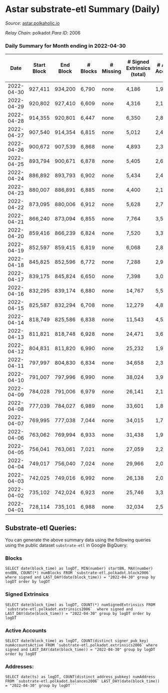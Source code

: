 # Astar substrate-etl Summary (Daily)

_Source_: [astar.polkaholic.io](https://astar.polkaholic.io)

*Relay Chain*: polkadot
*Para ID*: 2006



### Daily Summary for Month ending in 2022-04-30


| Date | Start Block | End Block | # Blocks | # Missing | # Signed Extrinsics (total) | # Active Accounts | # Addresses with Balances | # Events | # Transfers | # XCM Transfers In | # XCM Transfers Out |
| ---- | ----------- | --------- | -------- | --------- | --------------------------- | ----------------- | ------------------------- | -------- | ----------- | ------------------ | ------------------- |
| 2022-04-30 | 927,411 | 934,200 | 6,790 | none | 4,186 | 1,970 | 325,772 | 2,156,002 | 18,420 ($46,643,292) |   |   |
| 2022-04-29 | 920,802 | 927,410 | 6,609 | none | 4,316 | 2,102 |  | 2,365,842 | 18,759 ($49,053,743) |   |   |
| 2022-04-28 | 914,355 | 920,801 | 6,447 | none | 6,350 | 2,835 |  | 2,778,868 | 26,828 ($86,273,909) |   |   |
| 2022-04-27 | 907,540 | 914,354 | 6,815 | none | 5,012 | 2,436 |  | 2,294,144 | 19,793 ($115,192,847) |   |   |
| 2022-04-26 | 900,672 | 907,539 | 6,868 | none | 4,893 | 2,364 |  | 2,088,758 | 24,465 ($10,582,048) |   |   |
| 2022-04-25 | 893,794 | 900,671 | 6,878 | none | 5,405 | 2,651 |  | 3,593,763 | 26,102 ($18,417,026) |   |   |
| 2022-04-24 | 886,892 | 893,793 | 6,902 | none | 5,434 | 2,496 |  | 2,503,048 | 22,414 ($12,137,995) |   |   |
| 2022-04-23 | 880,007 | 886,891 | 6,885 | none | 4,400 | 2,182 |  | 3,503,647 | 20,607 ($15,476,681) |   |   |
| 2022-04-22 | 873,095 | 880,006 | 6,912 | none | 5,628 | 2,729 |  | 3,729,117 | 24,658 ($20,592,602) |   |   |
| 2022-04-21 | 866,240 | 873,094 | 6,855 | none | 7,764 | 3,593 |  | 3,085,072 | 27,831 ($35,046,695) |   |   |
| 2022-04-20 | 859,416 | 866,239 | 6,824 | none | 7,520 | 3,304 |  | 2,686,792 | 30,732 ($21,446,261) |   |   |
| 2022-04-19 | 852,597 | 859,415 | 6,819 | none | 6,068 | 2,898 |  | 2,646,456 | 27,988 ($33,080,302) |   |   |
| 2022-04-18 | 845,825 | 852,596 | 6,772 | none | 7,288 | 2,950 |  | 3,002,196 | 38,603 ($25,453,893) |   |   |
| 2022-04-17 | 839,175 | 845,824 | 6,650 | none | 7,398 | 3,097 |  | 2,598,981 | 29,116 ($21,685,146) |   |   |
| 2022-04-16 | 832,295 | 839,174 | 6,880 | none | 14,767 | 5,570 |  | 3,017,688 | 87,326 ($43,960,526) |   |   |
| 2022-04-15 | 825,587 | 832,294 | 6,708 | none | 12,279 | 4,884 |  | 2,758,098 | 235,457 ($63,142,984) |   |   |
| 2022-04-14 | 818,749 | 825,586 | 6,838 | none | 11,543 | 4,549 |  | 2,096,232 | 31,845 ($45,123,155) |   |   |
| 2022-04-13 | 811,821 | 818,748 | 6,928 | none | 24,471 | 3,608 |  | 2,224,669 | 167,841 ($68,485,654) |   |   |
| 2022-04-12 | 804,831 | 811,820 | 6,990 | none | 25,232 | 1,988 |  | 2,062,499 | 44,842 ($29,987,373) |   |   |
| 2022-04-11 | 797,997 | 804,830 | 6,834 | none | 34,658 | 2,354 |  | 2,513,245 | 400,741 ($34,347,570) |   |   |
| 2022-04-10 | 791,007 | 797,996 | 6,990 | none | 38,024 | 3,947 |  | 2,134,980 | 35,140 ($85,363,814) |   |   |
| 2022-04-09 | 784,028 | 791,006 | 6,979 | none | 26,141 | 2,180 |  | 1,569,434 | 24,444 ($47,349,080) |   |   |
| 2022-04-08 | 777,039 | 784,027 | 6,989 | none | 33,601 | 1,843 |  | 1,471,964 | 24,992 ($93,953,970) |   |   |
| 2022-04-07 | 769,995 | 777,038 | 7,044 | none | 34,015 | 1,724 |  | 1,477,481 | 31,862 ($35,825,099) |   |   |
| 2022-04-06 | 763,062 | 769,994 | 6,933 | none | 31,438 | 1,977 |  | 1,576,170 | 27,776 ($23,575,874) |   |   |
| 2022-04-05 | 756,041 | 763,061 | 7,021 | none | 27,059 | 2,278 |  | 1,448,643 | 26,010 ($45,223,255) |   |   |
| 2022-04-04 | 749,017 | 756,040 | 7,024 | none | 29,966 | 2,025 |  | 1,445,952 | 26,564 ($52,967,263) |   |   |
| 2022-04-03 | 742,025 | 749,016 | 6,992 | none | 26,138 | 2,004 |  | 1,389,561 | 23,712 ($56,647,299) |   |   |
| 2022-04-02 | 735,102 | 742,024 | 6,923 | none | 25,746 | 3,394 |  | 1,506,795 | 26,479 ($97,535,768) |   |   |
| 2022-04-01 | 728,114 | 735,101 | 6,988 | none | 32,034 | 2,509 |  | 1,453,055 | 35,029 ($55,538,192) |   |   |

## Substrate-etl Queries:
You can generate the above summary data using the following queries using the public dataset `substrate-etl` in Google BigQuery:


### Blocks
```
SELECT date(block_time) as logDT, MIN(number) startBN, MAX(number) endBN, COUNT(*) numBlocks FROM `substrate-etl.polkadot.block2006`  where signed and LAST_DAY(date(block_time)) = "2022-04-30" group by logDT order by logDT
```


### Signed Extrinsics
```
SELECT date(block_time) as logDT, COUNT(*) numSignedExtrinsics FROM `substrate-etl.polkadot.extrinsics2006`  where signed and LAST_DAY(date(block_time)) = "2022-04-30" group by logDT order by logDT
```


### Active Accounts
```
SELECT date(block_time) as logDT, COUNT(distinct signer_pub_key) numAccountsActive FROM `substrate-etl.polkadot.extrinsics2006` where signed and LAST_DAY(date(block_time)) = "2022-04-30" group by logDT order by logDT
```


### Addresses:
```
SELECT date(ts) as logDT, COUNT(distinct address_pubkey) numAddress FROM `substrate-etl.polkadot.balances2006` LAST_DAY(date(block_time)) = "2022-04-30" group by logDT```


